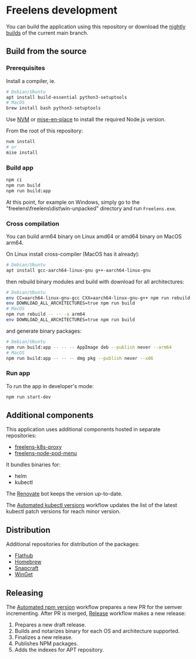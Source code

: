 # Freelens development

You can build the application using this repository or download the [nightly
builds](https://github.com/freelensapp/freelens-nightly-builds/releases) of
the current main branch.

## Build from the source

### Prerequisites

Install a compiler, ie.

```sh
# Debian/Ubuntu
apt install build-essential python3-setuptools
# MacOS
brew install bash python3-setuptools
```

Use [NVM](https://github.com/nvm-sh/nvm) or
[mise-en-place](https://mise.jdx.dev/) to install the required Node.js
version.

From the root of this repository:

```sh
nvm install
# or
mise install
```

### Build app

```sh
npm ci
npm run build
npm run build:app
```

At this point, for example on Windows, simply go to the
"freelens\freelens\dist\win-unpacked" directory and run `Freelens.exe`.

### Cross compilation

You can build arm64 binary on Linux amd64 or amd64 binary on MacOS arm64.

On Linux install cross-compiler (MacOS has it already):

```sh
# Debian/Ubuntu
apt install gcc-aarch64-linux-gnu g++-aarch64-linux-gnu
```

then rebuild binary modules and build with download for all architectures:

```sh
# Debian/Ubuntu
env CC=aarch64-linux-gnu-gcc CXX=aarch64-linux-gnu-g++ npm run rebuild -- -- -a arm64
env DOWNLOAD_ALL_ARCHITECTURES=true npm run build
# MacOS
npm run rebuild -- -- -a arm64
env DOWNLOAD_ALL_ARCHITECTURES=true npm run build
```

and generate binary packages:

```sh
# Debian/Ubuntu
npm run build:app -- -- -- AppImage deb --publish never --arm64
# MacOS
npm run build:app -- -- -- dmg pkg --publish never --x86
```

### Run app

To run the app in developer's mode:

```sh
npm run start-dev
```

## Additional components

This application uses additional components hosted in separate repositories:

* [freelens-k8s-proxy](https://github.com/freelensapp/freelens-k8s-proxy/)
* [freelens-node-pod-menu](https://github.com/freelensapp/freelens-node-pod-menu/)

It bundles binaries for:

* helm
* kubectl

The [Renovate](https://github.com/freelensapp/freelens/issues/64) bot keeps
the version up-to-date.

The [Automated kubectl versions](.github/workflows/kubectl-versions.yaml)
workflow updates the list of the latest kubectl patch versions for reach
minor version.

## Distribution

Additional repositories for distribution of the packages:

* [Flathub](https://github.com/flathub/app.freelens.Freelens)
* [Homebrew](https://github.com/freelensapp/homebrew-tap)
* [Snapcraft](https://github.com/freelensapp/freelens-snap)
* [WinGet](https://github.com/freelensapp/freelens-winget)

## Releasing

The [Automated npm version](.github/workflows/npm-version.yaml) workflow
prepares a new PR for the semver incrementing. After PR is merged,
[Release](.github/workflows/release.yaml) workflow makes a new release:

1. Prepares a new draft release.
2. Builds and notarizes binary for each OS and architecture supported.
3. Finalizes a new release.
4. Publishes NPM packages.
5. Adds the indexes for APT repository.
